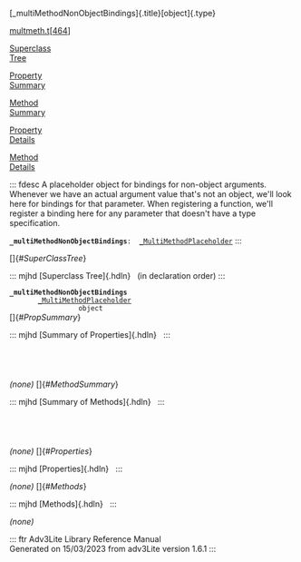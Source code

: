 [\_multiMethodNonObjectBindings]{.title}[object]{.type}

[multmeth.t](../file/multmeth.t.html)\[[464](../source/multmeth.t.html#464)\]

[Superclass\
Tree](#_SuperClassTree_)

[Property\
Summary](#_PropSummary_)

[Method\
Summary](#_MethodSummary_)

[Property\
Details](#_Properties_)

[Method\
Details](#_Methods_)

::: fdesc
A placeholder object for bindings for non-object arguments. Whenever we
have an actual argument value that\'s not an object, we\'ll look here
for bindings for that parameter. When registering a function, we\'ll
register a binding here for any parameter that doesn\'t have a type
specification.

**`_multiMethodNonObjectBindings`**` :   `[`_MultiMethodPlaceholder`](../object/_MultiMethodPlaceholder.html)
:::

[]{#_SuperClassTree_}

::: mjhd
[Superclass Tree]{.hdln}   (in declaration order)
:::

**`_multiMethodNonObjectBindings`**\
`         `[`_MultiMethodPlaceholder`](../object/_MultiMethodPlaceholder.html)\
`                 object`\
[]{#_PropSummary_}

::: mjhd
[Summary of Properties]{.hdln}  
:::

` `

` `

*(none)* []{#_MethodSummary_}

::: mjhd
[Summary of Methods]{.hdln}  
:::

` `

` `

*(none)* []{#_Properties_}

::: mjhd
[Properties]{.hdln}  
:::

*(none)* []{#_Methods_}

::: mjhd
[Methods]{.hdln}  
:::

*(none)*

::: ftr
Adv3Lite Library Reference Manual\
Generated on 15/03/2023 from adv3Lite version 1.6.1
:::
